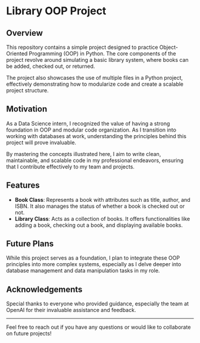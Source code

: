 # Library OOP Project

## Overview
This repository contains a simple project designed to practice Object-Oriented Programming (OOP) in Python. The core components of the project revolve around simulating a basic library system, where books can be added, checked out, or returned.

The project also showcases the use of multiple files in a Python project, effectively demonstrating how to modularize code and create a scalable project structure.

## Motivation
As a Data Science intern, I recognized the value of having a strong foundation in OOP and modular code organization. As I transition into working with databases at work, understanding the principles behind this project will prove invaluable.

By mastering the concepts illustrated here, I aim to write clean, maintainable, and scalable code in my professional endeavors, ensuring that I contribute effectively to my team and projects.

## Features
- **Book Class**: Represents a book with attributes such as title, author, and ISBN. It also manages the status of whether a book is checked out or not.
- **Library Class**: Acts as a collection of books. It offers functionalities like adding a book, checking out a book, and displaying available books.

## Future Plans
While this project serves as a foundation, I plan to integrate these OOP principles into more complex systems, especially as I delve deeper into database management and data manipulation tasks in my role.

## Acknowledgements
Special thanks to everyone who provided guidance, especially the team at OpenAI for their invaluable assistance and feedback.

---

Feel free to reach out if you have any questions or would like to collaborate on future projects!
